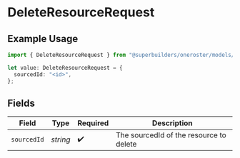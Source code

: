 # DeleteResourceRequest

## Example Usage

```typescript
import { DeleteResourceRequest } from "@superbuilders/oneroster/models/operations";

let value: DeleteResourceRequest = {
  sourcedId: "<id>",
};
```

## Fields

| Field                                   | Type                                    | Required                                | Description                             |
| --------------------------------------- | --------------------------------------- | --------------------------------------- | --------------------------------------- |
| `sourcedId`                             | *string*                                | :heavy_check_mark:                      | The sourcedId of the resource to delete |